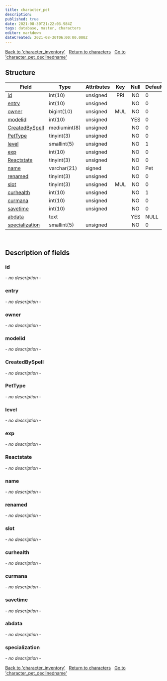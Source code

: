 ```yaml
---
title: character_pet
description: 
published: true
date: 2021-08-30T21:22:03.984Z
tags: database, master, characters
editor: markdown
dateCreated: 2021-08-30T06:00:00.000Z
---
```


<a href="https://dev.trinitycore.info/en/database/master/characters/character_inventory" class="mt-5 v-btn v-btn--depressed v-btn--flat v-btn--outlined theme--light v-size--default darkblue--text text--lighten-3"><span class="v-btn__content"><i aria-hidden="true" class="v-icon notranslate v-icon--left mdi mdi-arrow-left theme--light"></i><span>Back to 'character_inventory'</span></span></a>&nbsp;&nbsp;&nbsp;<a href="https://dev.trinitycore.info/en/database/master/characters/home" class="mt-5 v-btn v-btn--depressed v-btn--flat v-btn--outlined theme--light v-size--default darkblue--text text--lighten-3"><span class="v-btn__content"><i aria-hidden="true" class="v-icon notranslate v-icon--left mdi mdi-home-outline theme--light"></i><span>Return to characters</span></span></a>&nbsp;&nbsp;&nbsp;<a href="https://dev.trinitycore.info/en/database/master/characters/character_pet_declinedname" class="mt-5 v-btn v-btn--depressed v-btn--flat v-btn--outlined theme--light v-size--default darkblue--text text--lighten-3"><span class="v-btn__content"><span>Go to 'character_pet_declinedname'</span><i aria-hidden="true" class="v-icon notranslate v-icon--right mdi mdi-arrow-right theme--light"></i></span></a>

## Structure

| Field | Type | Attributes | Key | Null | Default | Extra | Comment |
| --- | --- | --- | :---: | :---: | --- | --- | --- |
| [id](#id) | int(10) | unsigned | PRI | NO | 0 |  |  |
| [entry](#entry) | int(10) | unsigned |  | NO | 0 |  |  |
| [owner](#owner) | bigint(10) | unsigned | MUL | NO | 0 |  |  |
| [modelid](#modelid) | int(10) | unsigned |  | YES | 0 |  |  |
| [CreatedBySpell](#createdbyspell) | mediumint(8) | unsigned |  | NO | 0 |  |  |
| [PetType](#pettype) | tinyint(3) | unsigned |  | NO | 0 |  |  |
| [level](#level) | smallint(5) | unsigned |  | NO | 1 |  |  |
| [exp](#exp) | int(10) | unsigned |  | NO | 0 |  |  |
| [Reactstate](#reactstate) | tinyint(3) | unsigned |  | NO | 0 |  |  |
| [name](#name) | varchar(21) | signed |  | NO | Pet |  |  |
| [renamed](#renamed) | tinyint(3) | unsigned |  | NO | 0 |  |  |
| [slot](#slot) | tinyint(3) | unsigned | MUL | NO | 0 |  |  |
| [curhealth](#curhealth) | int(10) | unsigned |  | NO | 1 |  |  |
| [curmana](#curmana) | int(10) | unsigned |  | NO | 0 |  |  |
| [savetime](#savetime) | int(10) | unsigned |  | NO | 0 |  |  |
| [abdata](#abdata) | text |  |  | YES | NULL |  |  |
| [specialization](#specialization) | smallint(5) | unsigned |  | NO | 0 |  |  |
&nbsp;
## Description of fields

### id
*- no description -*
&nbsp;

### entry
*- no description -*
&nbsp;

### owner
*- no description -*
&nbsp;

### modelid
*- no description -*
&nbsp;

### CreatedBySpell
*- no description -*
&nbsp;

### PetType
*- no description -*
&nbsp;

### level
*- no description -*
&nbsp;

### exp
*- no description -*
&nbsp;

### Reactstate
*- no description -*
&nbsp;

### name
*- no description -*
&nbsp;

### renamed
*- no description -*
&nbsp;

### slot
*- no description -*
&nbsp;

### curhealth
*- no description -*
&nbsp;

### curmana
*- no description -*
&nbsp;

### savetime
*- no description -*
&nbsp;

### abdata
*- no description -*
&nbsp;

### specialization
*- no description -*
&nbsp;

<a href="https://dev.trinitycore.info/en/database/master/characters/character_inventory" class="mt-5 v-btn v-btn--depressed v-btn--flat v-btn--outlined theme--light v-size--default darkblue--text text--lighten-3"><span class="v-btn__content"><i aria-hidden="true" class="v-icon notranslate v-icon--left mdi mdi-arrow-left theme--light"></i><span>Back to 'character_inventory'</span></span></a>&nbsp;&nbsp;&nbsp;<a href="https://dev.trinitycore.info/en/database/master/characters/home" class="mt-5 v-btn v-btn--depressed v-btn--flat v-btn--outlined theme--light v-size--default darkblue--text text--lighten-3"><span class="v-btn__content"><i aria-hidden="true" class="v-icon notranslate v-icon--left mdi mdi-home-outline theme--light"></i><span>Return to characters</span></span></a>&nbsp;&nbsp;&nbsp;<a href="https://dev.trinitycore.info/en/database/master/characters/character_pet_declinedname" class="mt-5 v-btn v-btn--depressed v-btn--flat v-btn--outlined theme--light v-size--default darkblue--text text--lighten-3"><span class="v-btn__content"><span>Go to 'character_pet_declinedname'</span><i aria-hidden="true" class="v-icon notranslate v-icon--right mdi mdi-arrow-right theme--light"></i></span></a>

